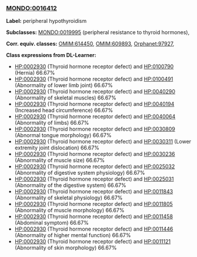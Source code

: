 
### [MONDO:0016412](http://purl.obolibrary.org/obo/MONDO_0016412)
**Label:** peripheral hypothyroidism

**Subclasses:** [MONDO:0019995](http://purl.obolibrary.org/obo/MONDO_0019995) (peripheral resistance to thyroid hormones), 

**Corr. equiv. classes:** [OMIM:614450](http://purl.obolibrary.org/obo/OMIM_614450), [OMIM:609893](http://purl.obolibrary.org/obo/OMIM_609893), [Orphanet:97927](http://www.orpha.net/ORDO/Orphanet_97927), 

**Class expressions from DL-Learner:**

- [HP:0002930](http://purl.obolibrary.org/obo/HP_0002930) (Thyroid hormone receptor defect) and [HP:0100790](http://purl.obolibrary.org/obo/HP_0100790) (Hernia) 66.67%
- [HP:0002930](http://purl.obolibrary.org/obo/HP_0002930) (Thyroid hormone receptor defect) and [HP:0100491](http://purl.obolibrary.org/obo/HP_0100491) (Abnormality of lower limb joint) 66.67%
- [HP:0002930](http://purl.obolibrary.org/obo/HP_0002930) (Thyroid hormone receptor defect) and [HP:0040290](http://purl.obolibrary.org/obo/HP_0040290) (Abnormality of skeletal muscles) 66.67%
- [HP:0002930](http://purl.obolibrary.org/obo/HP_0002930) (Thyroid hormone receptor defect) and [HP:0040194](http://purl.obolibrary.org/obo/HP_0040194) (Increased head circumference) 66.67%
- [HP:0002930](http://purl.obolibrary.org/obo/HP_0002930) (Thyroid hormone receptor defect) and [HP:0040064](http://purl.obolibrary.org/obo/HP_0040064) (Abnormality of limbs) 66.67%
- [HP:0002930](http://purl.obolibrary.org/obo/HP_0002930) (Thyroid hormone receptor defect) and [HP:0030809](http://purl.obolibrary.org/obo/HP_0030809) (Abnormal tongue morphology) 66.67%
- [HP:0002930](http://purl.obolibrary.org/obo/HP_0002930) (Thyroid hormone receptor defect) and [HP:0030311](http://purl.obolibrary.org/obo/HP_0030311) (Lower extremity joint dislocation) 66.67%
- [HP:0002930](http://purl.obolibrary.org/obo/HP_0002930) (Thyroid hormone receptor defect) and [HP:0030236](http://purl.obolibrary.org/obo/HP_0030236) (Abnormality of muscle size) 66.67%
- [HP:0002930](http://purl.obolibrary.org/obo/HP_0002930) (Thyroid hormone receptor defect) and [HP:0025032](http://purl.obolibrary.org/obo/HP_0025032) (Abnormality of digestive system physiology) 66.67%
- [HP:0002930](http://purl.obolibrary.org/obo/HP_0002930) (Thyroid hormone receptor defect) and [HP:0025031](http://purl.obolibrary.org/obo/HP_0025031) (Abnormality of the digestive system) 66.67%
- [HP:0002930](http://purl.obolibrary.org/obo/HP_0002930) (Thyroid hormone receptor defect) and [HP:0011843](http://purl.obolibrary.org/obo/HP_0011843) (Abnormality of skeletal physiology) 66.67%
- [HP:0002930](http://purl.obolibrary.org/obo/HP_0002930) (Thyroid hormone receptor defect) and [HP:0011805](http://purl.obolibrary.org/obo/HP_0011805) (Abnormality of muscle morphology) 66.67%
- [HP:0002930](http://purl.obolibrary.org/obo/HP_0002930) (Thyroid hormone receptor defect) and [HP:0011458](http://purl.obolibrary.org/obo/HP_0011458) (Abdominal symptom) 66.67%
- [HP:0002930](http://purl.obolibrary.org/obo/HP_0002930) (Thyroid hormone receptor defect) and [HP:0011446](http://purl.obolibrary.org/obo/HP_0011446) (Abnormality of higher mental function) 66.67%
- [HP:0002930](http://purl.obolibrary.org/obo/HP_0002930) (Thyroid hormone receptor defect) and [HP:0011121](http://purl.obolibrary.org/obo/HP_0011121) (Abnormality of skin morphology) 66.67%


